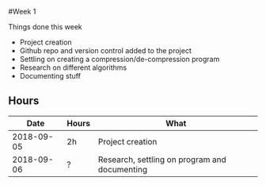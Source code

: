 #Week 1

Things done this week

* Project creation
* Github repo and version control added to the project
* Settling on creating a compression/de-compression program
* Research on different algorithms
* Documenting stuff

## Hours

| Date | Hours | What|
|---|---|---|
|2018-09-05| 2h | Project creation|
|2018-09-06| ? | Research, settling on program and documenting|
